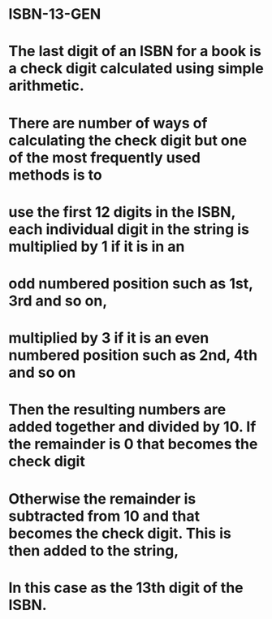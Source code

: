 # ISBN-13-GEN
# The last digit of an ISBN for a book is a check digit calculated using simple arithmetic.
# There are number of ways of calculating the check digit but one of the most frequently used methods is to
# use the first 12 digits in the ISBN, each individual digit in the string is multiplied by 1 if it is in an
# odd numbered position such as 1st, 3rd and so on,
# multiplied by 3 if it is an even numbered position such as 2nd, 4th and so on
# Then the resulting numbers are added together and divided by 10. If the remainder is 0 that becomes the check digit
# Otherwise the remainder is subtracted from 10 and that becomes the check digit. This is then added to the string,
# In this case as the 13th digit of the ISBN.
